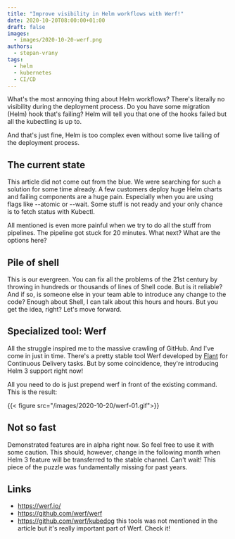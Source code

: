 ```yaml
---
title: "Improve visibility in Helm workflows with Werf!"
date: 2020-10-20T08:00:00+01:00
draft: false
images:
  - images/2020-10-20-werf.png
authors:
  - stepan-vrany
tags:
  - helm
  - kubernetes
  - CI/CD
---
```


What's the most annoying thing about Helm workflows? There's literally no visibility
during the deployment process. Do you have some migration (Helm) hook that's failing?
Helm will tell you that one of the hooks failed but all the kubectling is up to. 

And that's just fine, Helm is too complex even without some live tailing of the deployment process.

## The current state
This article did not come out from the blue. We were searching for such a solution for some
time already. A few customers deploy huge Helm charts and failing components are a huge pain.
Especially when you are using flags like --atomic or --wait. Some stuff is not ready and your
only chance is to fetch status with Kubectl. 

All mentioned is even more painful when we try to do all the stuff from pipelines.
The pipeline got stuck for 20 minutes. What next? What are the options here?

## Pile of shell
This is our evergreen. You can fix all the problems of the 21st century by throwing in
hundreds or thousands of lines of Shell code. But is it reliable? And if so, is someone
else in your team able to introduce any change to the code? Enough about Shell,
I can talk about this hours and hours. But you get the idea, right?  Let's move forward.

## Specialized tool: Werf
All the struggle inspired me to the massive crawling of GitHub. And I've come in just in time.
There's a pretty stable tool Werf developed by [Flant](https://flant.com/) for
Continuous Delivery tasks. But by some coincidence, they're introducing Helm 3 support right now!

All you need to do is just prepend werf in front of the existing command. This is the result:

{{< figure src="/images/2020-10-20/werf-01.gif">}}

## Not so fast
Demonstrated features are in alpha right now. So feel free to use it with some caution.
This should, however, change in the following month when Helm 3 feature will be
transferred to the stable channel. Can't wait! This piece of the puzzle was fundamentally
missing for past years.

## Links

- https://werf.io/
- https://github.com/werf/werf
- https://github.com/werf/kubedog this tools was not mentioned in the article but it's really important part of Werf. Check it!
